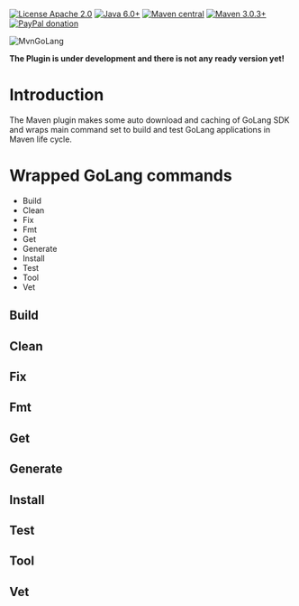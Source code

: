 [![License Apache 2.0](https://img.shields.io/badge/license-Apache%20License%202.0-green.svg)](http://www.apache.org/licenses/LICENSE-2.0)
[![Java 6.0+](https://img.shields.io/badge/java-6.0%2b-green.svg)](http://www.oracle.com/technetwork/java/javase/downloads/index.html)
[![Maven central](https://maven-badges.herokuapp.com/maven-central/com.igormaznitsa/mvn-golang-builder/badge.svg)](http://search.maven.org/#artifactdetails|com.igormaznitsa|mvn-golang-builder|1.0.0|jar)
[![Maven 3.0.3+](https://img.shields.io/badge/maven-3.0.3%2b-green.svg)](https://maven.apache.org/)
[![PayPal donation](https://img.shields.io/badge/donation-PayPal-red.svg)](https://www.paypal.com/cgi-bin/webscr?cmd=_s-xclick&hosted_button_id=AHWJHJFBAWGL2)

![MvnGoLang](https://raw.githubusercontent.com/raydac/mvnGoLang/master/assets/mvngolang.png)

__The Plugin is under development and there is not any ready version yet!__

# Introduction
The Maven plugin makes some auto download and caching of GoLang SDK and wraps main command set to build and test GoLang applications in Maven life cycle.

# Wrapped GoLang commands

* Build
* Clean
* Fix
* Fmt
* Get
* Generate
* Install
* Test
* Tool
* Vet

## Build

## Clean

## Fix

## Fmt

## Get

## Generate

## Install

## Test

## Tool

## Vet